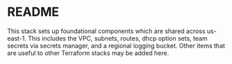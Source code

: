 # README

This stack sets up foundational components which are shared across us-east-1. This includes the VPC, subnets, routes, dhcp option sets, team secrets via secrets manager, and a regional logging bucket. Other items that are useful to other Terraform stacks may be added here.


